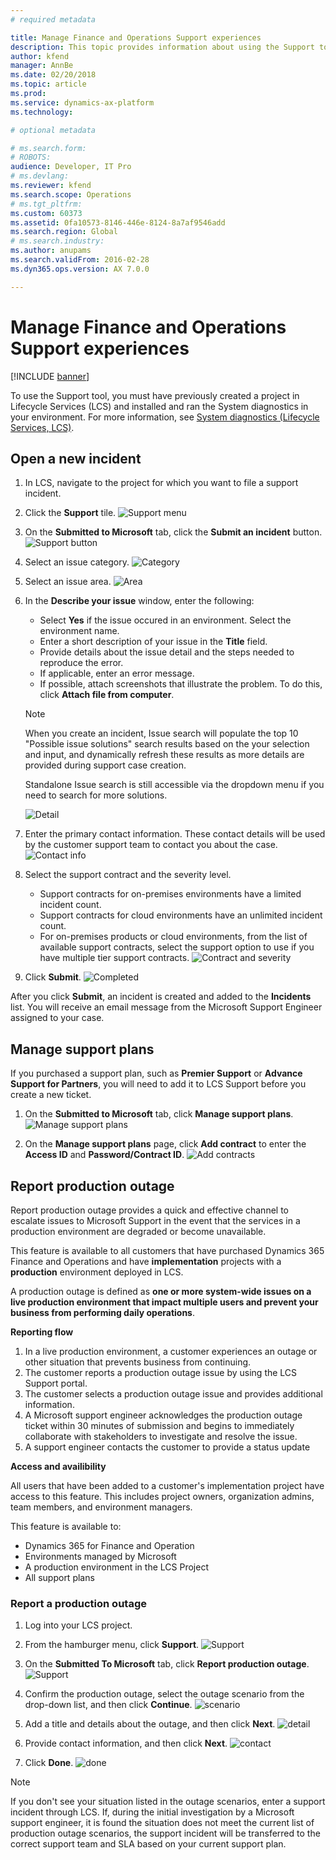 ```yaml
---
# required metadata

title: Manage Finance and Operations Support experiences
description: This topic provides information about using the Support tool to on Microsoft Dynamics Lifecycle Services to manage support incidents. 
author: kfend
manager: AnnBe
ms.date: 02/20/2018
ms.topic: article
ms.prod: 
ms.service: dynamics-ax-platform
ms.technology: 

# optional metadata

# ms.search.form: 
# ROBOTS: 
audience: Developer, IT Pro
# ms.devlang: 
ms.reviewer: kfend
ms.search.scope: Operations
# ms.tgt_pltfrm: 
ms.custom: 60373
ms.assetid: 0fa10573-8146-446e-8124-8a7af9546add
ms.search.region: Global
# ms.search.industry: 
ms.author: anupams
ms.search.validFrom: 2016-02-28
ms.dyn365.ops.version: AX 7.0.0

---
```


# Manage Finance and Operations Support experiences

[!INCLUDE [banner](../includes/banner.md)]

To use the Support tool, you must have previously created a project in Lifecycle Services (LCS) and installed and ran the System diagnostics in your environment. For more information, see [System diagnostics (Lifecycle Services, LCS)](ax-2012/system-diagnostics-lcs.md).


## Open a new incident
1. In LCS, navigate to the project for which you want to file a support incident. 
2. Click the **Support** tile.
   ![Support menu](media/CPS1.png)

3. On the **Submitted to Microsoft** tab, click the **Submit an incident** button.
   ![Support button](media/CPS2.png)

4. Select an issue category.
   ![Category](media/CPS5.png)

5. Select an issue area.
   ![Area](media/CPS6.png)

6. In the **Describe your issue** window, enter the following:

   - Select **Yes** if the issue occured in an environment. Select the environment name.  
   - Enter a short description of your issue in the **Title** field.
   - Provide details about the issue detail and the steps needed to reproduce the error.
   - If applicable, enter an error message. 
   - If possible, attach screenshots that illustrate the problem. To do this, click **Attach file from computer**.
 
   > [!NOTE]
   > When you create an incident, Issue search will populate the top 10 "Possible issue solutions" search results based on the your selection and input, and dynamically refresh these results as more details are provided during support case creation. 
   > 
   > Standalone Issue search is still accessible via the dropdown menu if you need to search for more solutions. 
 
   ![Detail](media/CPS7-1.png)
 
7. Enter the primary contact information. These contact details will be used by the customer support team to contact you about the case.
   ![Contact info](media/CPS8.png)

8. Select the support contract and the severity level. 
    
   - Support contracts for on-premises environments have a limited incident count. 
   - Support contracts for cloud environments have an unlimited incident count. 
   - For on-premises products or cloud environments, from the list of available support contracts, select the support option to use if you have multiple tier support contracts. 
   ![Contract and severity](media/CPS9.png)

9. Click **Submit**. 
   ![Completed](media/CPS10.png)

After you click **Submit**, an incident is created and added to the **Incidents** list. You will receive an email message from the Microsoft Support Engineer assigned to your case. 


## Manage support plans
If you purchased a support plan, such as **Premier Support** or **Advance Support for Partners**, you will need to add it to LCS Support before you create a new ticket.    

1. On the **Submitted to Microsoft** tab, click **Manage support plans**. 
   ![Manage support plans](media/SupportManagePlans.png)
   
2. On the **Manage support plans** page, click **Add contract** to enter the **Access ID** and **Password/Contract ID**.
   ![Add contracts](media/SupportAddPlans.png) 
   
   
## Report production outage
Report production outage provides a quick and effective channel to escalate  issues to Microsoft Support in the event that the services in a production environment are degraded or become unavailable.  

This feature is available to all customers that have purchased Dynamics 365 Finance and Operations and have **implementation** projects with a **production** environment deployed in LCS.  

A production outage is defined as **one or more system-wide issues on a live production environment that impact multiple users and prevent your business from performing daily operations**. 

**Reporting flow**
1. In a live production environment, a customer experiences an outage or other situation that prevents business from continuing.
2. The customer reports a production outage issue by using the LCS Support portal.
3. The customer selects a production outage issue and provides additional information.
4. A Microsoft support engineer acknowledges the production outage ticket within 30 minutes of submission and begins to immediately collaborate with stakeholders to investigate and resolve the issue.
5. A support engineer contacts the customer to provide a status update

**Access and availibility**

All users that have been added to a customer's implementation project have access to this feature. This includes project owners, organization admins, team members, and environment managers. 

This feature is available to:
- Dynamics 365 for Finance and Operation 
- Environments managed by Microsoft 
- A production environment in the LCS Project 
- All support plans

### Report a production outage
1. Log into your LCS project.
2. From the hamburger menu, click **Support**.
![Support](media/outage1.jpg)

3. On the **Submitted To Microsoft** tab, click **Report production outage**.
![Support](media/outage2.jpg)

4. Confirm the production outage, select the outage scenario from the drop-down list, and then click **Continue**.
![scenario](media/outage3.jpg)

5. Add a title and details about the outage, and then click **Next**.
![detail](media/outage4.jpg)

6. Provide contact information, and then click **Next**. 
![contact](media/outage5.jpg)

7. Click **Done**.
![done](media/outage6.jpg)

> [!NOTE] 
> If you don't see your situation listed in the outage scenarios, enter a support incident through LCS. If, during the initial investigation by a Microsoft support engineer, it is found the situation does not meet the current list of production outage scenarios, the support incident will be transferred to the correct support team and SLA based on your current support plan.


